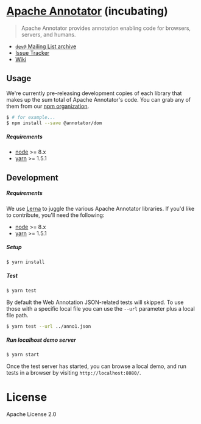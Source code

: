 # [Apache Annotator](http://annotator.apache.org/) (incubating)

> Apache Annotator provides annotation enabling code for browsers, servers,
> and humans.

* [`dev@` Mailing List archive](http://mail-archives.apache.org/mod_mbox/incubator-annotator-dev/)
* [Issue Tracker](https://issues.apache.org/jira/browse/ANNO)
* [Wiki](https://cwiki.apache.org/confluence/display/ANNO)

## Usage

We're currently pre-releasing development copies of each library that makes up
the sum total of Apache Annotator's code. You can grab any of them from our
[npm organization](https://www.npmjs.com/org/annotator).

```sh
$ # for example...
$ npm install --save @annotator/dom
```

##### Requirements

- [node](https://nodejs.org) >= 8.x
- [yarn](https://www.yarnpkg.com/) >= 1.5.1


## Development

##### Requirements

We use [Lerna](https://lernajs.io/) to juggle the various Apache Annotator
libraries. If you'd like to contribute, you'll need the following:

- [node](https://nodejs.org) >= 8.x
- [yarn](https://www.yarnpkg.com/) >= 1.5.1

##### Setup

```sh
$ yarn install
```

##### Test

```sh
$ yarn test
```

By default the Web Annotation JSON-related tests will skipped. To use those
with a specific local file you can use the `--url` parameter plus a local file
path.

```sh
$ yarn test --url ../anno1.json
```

##### Run localhost demo server

```sh
$ yarn start
```

Once the test server has started, you can browse a local demo, and run tests in
a browser by visiting `http://localhost:8080/`.

# License

Apache License 2.0
